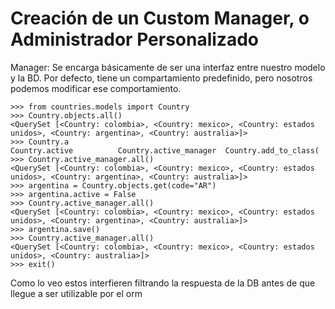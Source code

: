 # Creación de un Custom Manager, o Administrador Personalizado

Manager: Se encarga básicamente de ser una interfaz entre nuestro modelo y la BD. Por defecto, tiene un compartamiento predefinido, pero nosotros podemos modificar ese comportamiento.

```
>>> from countries.models import Country
>>> Country.objects.all()
<QuerySet [<Country: colombia>, <Country: mexico>, <Country: estados unidos>, <Country: argentina>, <Country: australia>]>
>>> Country.a
Country.active          Country.active_manager  Country.add_to_class(   
>>> Country.active_manager.all()
<QuerySet [<Country: colombia>, <Country: mexico>, <Country: estados unidos>, <Country: argentina>, <Country: australia>]>
>>> argentina = Country.objects.get(code="AR")
>>> argentina.active = False
>>> Country.active_manager.all()
<QuerySet [<Country: colombia>, <Country: mexico>, <Country: estados unidos>, <Country: argentina>, <Country: australia>]>
>>> argentina.save()
>>> Country.active_manager.all()
<QuerySet [<Country: colombia>, <Country: mexico>, <Country: estados unidos>, <Country: australia>]>
>>> exit()

```


Como lo veo estos interfieren filtrando la respuesta de la DB
antes de que llegue a ser utilizable por el orm